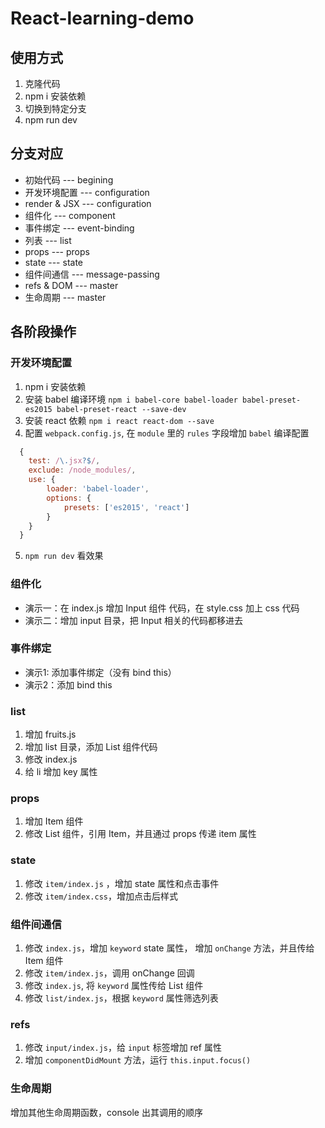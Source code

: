 # React-learning-demo

## 使用方式

1. 克隆代码
2. npm i 安装依赖
3. 切换到特定分支
4. npm run dev

## 分支对应

- 初始代码  ---  begining
- 开发环境配置  ---  configuration
- render & JSX  ---  configuration
- 组件化 --- component
- 事件绑定  --- event-binding
- 列表  ---  list
- props  ---  props
- state  ---  state
- 组件间通信  ---  message-passing
- refs & DOM  ---  master
- 生命周期  --- master

## 各阶段操作

### 开发环境配置
1. npm i 安装依赖
2. 安装 babel 编译环境 `npm i babel-core babel-loader babel-preset-es2015 babel-preset-react --save-dev`
3. 安装 react 依赖 `npm i react react-dom --save`
4. 配置 `webpack.config.js`, 在 `module` 里的 `rules` 字段增加 `babel` 编译配置

```js
  {
    test: /\.jsx?$/,
    exclude: /node_modules/,
    use: {
        loader: 'babel-loader',
        options: {
            presets: ['es2015', 'react']
        }
    }
  }
```

5. `npm run dev` 看效果

### 组件化

- 演示一：在 index.js 增加 Input 组件 代码，在 style.css 加上 css 代码
- 演示二：增加 input 目录，把 Input 相关的代码都移进去

### 事件绑定

- 演示1: 添加事件绑定（没有 bind this）
- 演示2：添加 bind this

### list

1. 增加 fruits.js
2. 增加 list 目录，添加 List 组件代码
3. 修改 index.js
4. 给 li 增加 key 属性

### props

1. 增加 Item 组件
2. 修改 List 组件，引用 Item，并且通过 props 传递 item 属性

### state

1. 修改 `item/index.js` ，增加 state 属性和点击事件
2. 修改 `item/index.css`，增加点击后样式

### 组件间通信

1. 修改 `index.js`，增加 `keyword` state 属性， 增加 `onChange` 方法，并且传给 Item 组件
2. 修改 `item/index.js`，调用 onChange 回调
3. 修改 `index.js`, 将 `keyword` 属性传给 List 组件
4. 修改 `list/index.js`，根据 `keyword` 属性筛选列表

### refs 
1. 修改 `input/index.js`，给 `input` 标签增加 ref 属性
2. 增加 `componentDidMount` 方法，运行 `this.input.focus()`

### 生命周期
增加其他生命周期函数，console 出其调用的顺序
